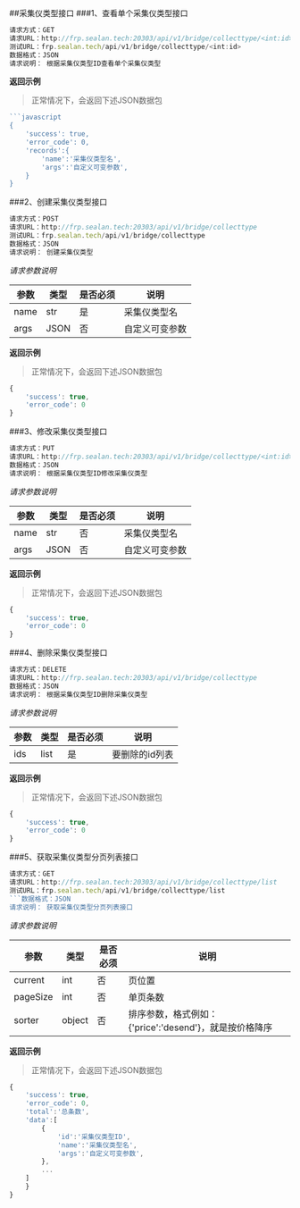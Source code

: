##采集仪类型接口
###1、查看单个采集仪类型接口
```javascript
请求方式：GET
请求URL：http://frp.sealan.tech:20303/api/v1/bridge/collecttype/<int:id>
测试URL：frp.sealan.tech/api/v1/bridge/collecttype/<int:id>
数据格式：JSON
请求说明： 根据采集仪类型ID查看单个采集仪类型
```
**返回示例**
> 正常情况下，会返回下述JSON数据包
```javascript
```javascript
{
	'success': true,
	'error_code': 0,
	'records':{
		'name':'采集仪类型名',
		'args':'自定义可变参数',
	}
}
```
###2、创建采集仪类型接口
```javascript
请求方式：POST
请求URL：http://frp.sealan.tech:20303/api/v1/bridge/collecttype
测试URL：frp.sealan.tech/api/v1/bridge/collecttype
数据格式：JSON
请求说明： 创建采集仪类型
```
*请求参数说明*

| 参数  | 类型   | 是否必须 | 说明        |
| ----- | ------ | -------- | ----------- |
|name|str|是|采集仪类型名|
|args|JSON|否|自定义可变参数|

**返回示例**
> 正常情况下，会返回下述JSON数据包
```javascript
{
	'success': true,
	'error_code': 0
}
```
###3、修改采集仪类型接口
```javascript
请求方式：PUT
请求URL：http://frp.sealan.tech:20303/api/v1/bridge/collecttype/<int:id>测试URL：frp.sealan.tech/api/v1/bridge/collecttype/<int:id>
数据格式：JSON
请求说明： 根据采集仪类型ID修改采集仪类型
```
*请求参数说明*

| 参数  | 类型   | 是否必须 | 说明        |
| ----- | ------ | -------- | ----------- |
|name|str|否|采集仪类型名|
|args|JSON|否|自定义可变参数|

**返回示例**
> 正常情况下，会返回下述JSON数据包
```javascript
{
	'success': true,
	'error_code': 0
}
```
###4、删除采集仪类型接口
```javascript
请求方式：DELETE
请求URL：http://frp.sealan.tech:20303/api/v1/bridge/collecttype
数据格式：JSON
请求说明： 根据采集仪类型ID删除采集仪类型
```
*请求参数说明*

| 参数  | 类型   | 是否必须 | 说明        |
| ----- | ------ | -------- | ----------- |
|ids|list|是|要删除的id列表|
**返回示例**
> 正常情况下，会返回下述JSON数据包
```javascript
{
	'success': true,
	'error_code': 0
}
```
###5、获取采集仪类型分页列表接口
```javascript
请求方式：GET
请求URL：http://frp.sealan.tech:20303/api/v1/bridge/collecttype/list
测试URL：frp.sealan.tech/api/v1/bridge/collecttype/list
```数据格式：JSON
请求说明： 获取采集仪类型分页列表接口
```
*请求参数说明*

| 参数  | 类型   | 是否必须 | 说明        |
| ----- | ------ | -------- | ----------- |
|current|int|否|页位置|
|pageSize|int|否|单页条数|
|sorter|object|否|排序参数，格式例如：{'price':'desend'}，就是按价格降序|

**返回示例**
> 正常情况下，会返回下述JSON数据包
```javascript
{
	'success': true,
	'error_code': 0,
	'total':'总条数',
	'data':[
		{
			'id':'采集仪类型ID',
			'name':'采集仪类型名',
			'args':'自定义可变参数',
		},
		...
	]
	}
}
```
